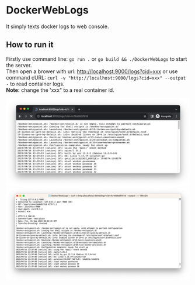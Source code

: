 # DockerWebLogs
It simply texts docker logs to web console.

## How to run it

Firstly use command line: `go run .` or `go build && ./DockerWebLogs` to start the server.  
Then open a brower with url: <http://localhost:9000/logs?cid=xxx> or use command cURL: `curl -v "http://localhost:9000/logs?cid=xxx" --output -` to read container logs.   
**Note:** change the 'xxx" to a real container id.

![screenshot-brower](screenshots/browser.png)
![screenshot-cmdline](screenshots/cURL.png)
